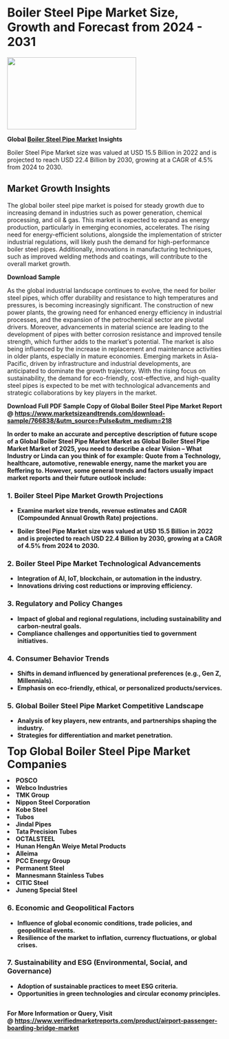 <H1>Boiler Steel Pipe Market Size, Growth and Forecast from 2024 - 2031</H1><img class="aligncenter size-medium wp-image-584254" src="https://thirdeyenews.in/wp-content/uploads/2024/09/Global-Market-Research-300x168.jpeg" alt="" width="300" height="168" /><p><strong>Global&nbsp;<a href="https://www.marketsizeandtrends.com/download-sample/766838/&amp;utm_source=Pulse&amp;utm_medium=218">Boiler Steel Pipe Market</a> Insights</strong></p><p>Boiler Steel Pipe Market size was valued at USD 15.5 Billion in 2022 and is projected to reach USD 22.4 Billion by 2030, growing at a CAGR of 4.5% from 2024 to 2030.</p><p><h2>Market Growth Insights</h2> <p>The global boiler steel pipe market is poised for steady growth due to increasing demand in industries such as power generation, chemical processing, and oil & gas. This market is expected to expand as energy production, particularly in emerging economies, accelerates. The rising need for energy-efficient solutions, alongside the implementation of stricter industrial regulations, will likely push the demand for high-performance boiler steel pipes. Additionally, innovations in manufacturing techniques, such as improved welding methods and coatings, will contribute to the overall market growth.</p> <p><strong>Download Sample</strong></p> <p>As the global industrial landscape continues to evolve, the need for boiler steel pipes, which offer durability and resistance to high temperatures and pressures, is becoming increasingly significant. The construction of new power plants, the growing need for enhanced energy efficiency in industrial processes, and the expansion of the petrochemical sector are pivotal drivers. Moreover, advancements in material science are leading to the development of pipes with better corrosion resistance and improved tensile strength, which further adds to the market's potential. The market is also being influenced by the increase in replacement and maintenance activities in older plants, especially in mature economies. Emerging markets in Asia-Pacific, driven by infrastructure and industrial developments, are anticipated to dominate the growth trajectory. With the rising focus on sustainability, the demand for eco-friendly, cost-effective, and high-quality steel pipes is expected to be met with technological advancements and strategic collaborations by key players in the market.</p> <p><strong></p><p><span class=""><strong>Download Full PDF Sample Copy of Global Boiler Steel Pipe Market Report</strong> @ <a href="https://www.marketsizeandtrends.com/download-sample/766838/&amp;utm_source=Pulse&amp;utm_medium=218" target="_blank">https://www.marketsizeandtrends.com/download-sample/766838/&amp;utm_source=Pulse&amp;utm_medium=218</a></span></p><p>In order to make an accurate and perceptive description of future scope of a Global&nbsp;Boiler Steel Pipe Market Market as Global&nbsp;Boiler Steel Pipe Market Market of 2025, you need to describe a clear Vision &ndash; What Industry or Linda can you think of for example: Quote from a Technology, healthcare, automotive, renewable energy, name the market you are Reffering to. However, some general trends and factors usually impact market reports and their future outlook include:</p><h3>1.&nbsp;<strong>Boiler Steel Pipe Market Growth Projections</strong></h3><ul><li>Examine market size trends, revenue estimates and CAGR (Compounded Annual Growth Rate) projections.</li><li><p>Boiler Steel Pipe Market size was valued at USD 15.5 Billion in 2022 and is projected to reach USD 22.4 Billion by 2030, growing at a CAGR of 4.5% from 2024 to 2030.</p></li></ul><h3>2.&nbsp;<strong>Boiler Steel Pipe Market Technological Advancements</strong></h3><ul><li>Integration of AI, IoT, blockchain, or automation in the industry.</li><li>Innovations driving cost reductions or improving efficiency.</li></ul><h3>3.&nbsp;<strong>Regulatory and Policy Changes</strong></h3><ul><li>Impact of global and regional regulations, including sustainability and carbon-neutral goals.</li><li>Compliance challenges and opportunities tied to government initiatives.</li></ul><h3>4.&nbsp;<strong>Consumer Behavior Trends</strong></h3><ul><li>Shifts in demand influenced by generational preferences (e.g., Gen Z, Millennials).</li><li>Emphasis on eco-friendly, ethical, or personalized products/services.</li></ul><h3>5.&nbsp;<strong>Global Boiler Steel Pipe Market Competitive Landscape</strong></h3><ul><li>Analysis of key players, new entrants, and partnerships shaping the industry.</li><li>Strategies for differentiation and market penetration.</li></ul><p data-pm-slice="1 1 []"><span style="color: inherit; font-family: inherit; font-size: 25px;">Top Global Boiler Steel Pipe Market Companies</span></p><div class="" data-test-id=""><p><li>POSCO</li><li> Webco Industries</li><li> TMK Group</li><li> Nippon Steel Corporation</li><li> Kobe Steel</li><li> Tubos</li><li> Jindal Pipes</li><li> Tata Precision Tubes</li><li> OCTALSTEEL</li><li> Hunan HengAn Weiye Metal Products</li><li> Alleima</li><li> PCC Energy Group</li><li> Permanent Steel</li><li> Mannesmann Stainless Tubes</li><li> CITIC Steel</li><li> Juneng Special Steel</li></p></div><h3>6.&nbsp;<strong>Economic and Geopolitical Factors</strong></h3><ul><li>Influence of global economic conditions, trade policies, and geopolitical events.</li><li>Resilience of the market to inflation, currency fluctuations, or global crises.</li></ul><h3>7.&nbsp;<strong>Sustainability and ESG (Environmental, Social, and Governance)</strong></h3><ul><li>Adoption of sustainable practices to meet ESG criteria.</li><li>Opportunities in green technologies and circular economy principles.</li></ul><h2><strong style="font-size: 14px;">For More Information or Query, Visit @&nbsp;</strong><a style="background-color: #ffffff; font-size: 14px;" href="https://www.marketsizeandtrends.com/report/boiler-steel-pipe-market/" target="_blank">https://www.verifiedmarketreports.com/product/airport-passenger-boarding-bridge-market</a></h2>

